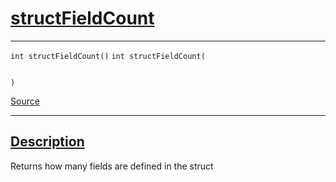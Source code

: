 
<h1 id="struct-field-count">
 <a href="#/api/dtype_t/structFieldCount" class="anchor">
   <span>structFieldCount</span>
  </a>
</h1>

<div class="signature">

<hr>

  <div class="definition-container">
    <div class="definition">
      <code class="desktop-only"><span class="token keyword">int</span> structFieldCount()</code>
      <code class="mobile-only"><span class="token keyword">int</span> structFieldCount(
    
)</code>
      <div class="flex-spacing"></div>
      <a href="https://github.com/libocca/occa/blob/6d155d0c/include/occa/dtype/dtype.hpp#L144" target="_blank">Source</a>
    </div>
    
  </div>

  <hr>
</div>


<h2 id="description">
 <a href="#/api/dtype_t/structFieldCount?id=description" class="anchor">
   <span>Description</span>
  </a>
</h2>

Returns how many fields are defined in the struct
